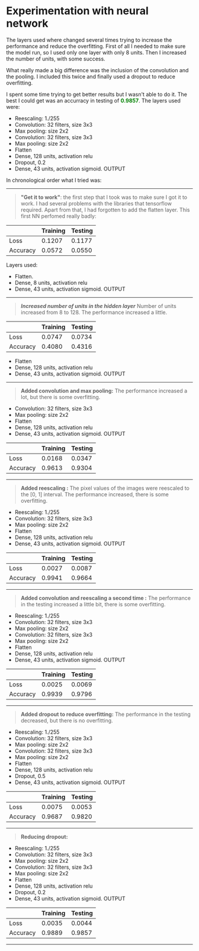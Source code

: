 # Experimentation with neural network

The layers used where changed several times trying to increase the performance and reduce the overfitting. First of all I needed to make sure the model run, so I used only one layer with only 8 units. Then I increased the number of units, with some success.

What really made a big difference was the inclusion of the convolution and the pooling. I included this twice and finally used a dropout to reduce overfitting.

I spent some time trying to get better results but I wasn't able to do it. The best I could get was an accurracy in testing of <span style="color:green">**0.9857**</span>. The layers used were:

- Reescaling: 1./255
- Convolution: 32 filters, size 3x3
- Max pooling: size 2x2
- Convolution: 32 filters, size 3x3
- Max pooling: size 2x2
- Flatten
- Dense, 128 units, activation relu
- Dropout, 0.2
- Dense, 43 units, activation sigmoid. OUTPUT

In chronological order what I tried was:

---

> **"Get it to work"**: the first step that I took was to make sure I got it to work. I had several problems with the libraries that tensorflow required. Apart from that, I had forgotten to add the flatten layer. This first NN perfomed really badly:

<center>

|          | Training | Testing |
| -------- | -------- | ------- |
| Loss     | 0.1207   | 0.1177  |
| Accuracy | 0.0572   | 0.0550  |

</center>

Layers used:

- Flatten.
- Dense, 8 units, activation relu
- Dense, 43 units, activation sigmoid. OUTPUT

---

> **_Increased number of units in the hidden layer_** Number of units increased from 8 to 128. The performance increased a little.

<center>

|          | Training | Testing |
| -------- | -------- | ------- |
| Loss     | 0.0747   | 0.0734  |
| Accuracy | 0.4080   | 0.4316  |

</center>

- Flatten
- Dense, 128 units, activation relu
- Dense, 43 units, activation sigmoid. OUTPUT

---

> **Added convolution and max pooling:** The performance increased a lot, but there is some overfitting.

- Convolution: 32 filters, size 3x3
- Max pooling: size 2x2
- Flatten
- Dense, 128 units, activation relu
- Dense, 43 units, activation sigmoid. OUTPUT

<center>

|          | Training | Testing |
| -------- | -------- | ------- |
| Loss     | 0.0168   | 0.0347  |
| Accuracy | 0.9613   | 0.9304  |

</center>

---

> **Added reescaling :** The pixel values of the images were reescaled to the [0, 1] interval. The performance increased, there is some overfitting.

- Reescaling: 1./255
- Convolution: 32 filters, size 3x3
- Max pooling: size 2x2
- Flatten
- Dense, 128 units, activation relu
- Dense, 43 units, activation sigmoid. OUTPUT

<center>

|          | Training | Testing |
| -------- | -------- | ------- |
| Loss     | 0.0027   | 0.0087  |
| Accuracy | 0.9941   | 0.9664  |

</center>

---

> **Added convolution and reescaling a second time :** The performance in the testing increased a little bit, there is some overfitting.

- Reescaling: 1./255
- Convolution: 32 filters, size 3x3
- Max pooling: size 2x2
- Convolution: 32 filters, size 3x3
- Max pooling: size 2x2
- Flatten
- Dense, 128 units, activation relu
- Dense, 43 units, activation sigmoid. OUTPUT

<center>

|          | Training | Testing |
| -------- | -------- | ------- |
| Loss     | 0.0025   | 0.0069  |
| Accuracy | 0.9939   | 0.9796  |

</center>

---

> **Added dropout to reduce overfitting:** The performance in the testing decreased, but there is no overfitting.

- Reescaling: 1./255
- Convolution: 32 filters, size 3x3
- Max pooling: size 2x2
- Convolution: 32 filters, size 3x3
- Max pooling: size 2x2
- Flatten
- Dense, 128 units, activation relu
- Dropout, 0.5
- Dense, 43 units, activation sigmoid. OUTPUT

<center>

|          | Training | Testing |
| -------- | -------- | ------- |
| Loss     | 0.0075   | 0.0053  |
| Accuracy | 0.9687   | 0.9820  |

</center>

---

> **Reducing dropout:**

- Reescaling: 1./255
- Convolution: 32 filters, size 3x3
- Max pooling: size 2x2
- Convolution: 32 filters, size 3x3
- Max pooling: size 2x2
- Flatten
- Dense, 128 units, activation relu
- Dropout, 0.2
- Dense, 43 units, activation sigmoid. OUTPUT

<center>

|          | Training | Testing |
| -------- | -------- | ------- |
| Loss     | 0.0035   | 0.0044  |
| Accuracy | 0.9889   | 0.9857  |

</center>

---
